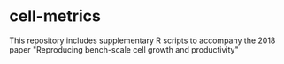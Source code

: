 # cell-metrics
This repository includes supplementary R scripts to accompany the 2018 paper "Reproducing bench-scale cell growth and productivity"
